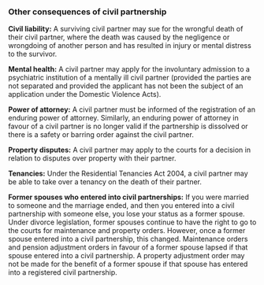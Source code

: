 ###  Other consequences of civil partnership

**Civil liability:** A surviving civil partner may sue for the wrongful death
of their civil partner, where the death was caused by the negligence or
wrongdoing of another person and has resulted in injury or mental distress to
the survivor.

**Mental health:** A civil partner may apply for the involuntary admission to
a psychiatric institution of a mentally ill civil partner (provided the
parties are not separated and provided the applicant has not been the subject
of an application under the Domestic Violence Acts).

**Power of attorney:** A civil partner must be informed of the registration of
an enduring power of attorney. Similarly, an enduring power of attorney in
favour of a civil partner is no longer valid if the partnership is dissolved
or there is a safety or barring order against the civil partner.

**Property disputes:** A civil partner may apply to the courts for a decision
in relation to disputes over property with their partner.

**Tenancies:** Under the Residential Tenancies Act 2004, a civil partner may
be able to take over a tenancy on the death of their partner.

**Former spouses who entered into civil partnerships:** If you were married to
someone and the marriage ended, and then you entered into a civil partnership
with someone else, you lose your status as a former spouse. Under divorce
legislation, former spouses continue to have the right to go to the courts for
maintenance and property orders. However, once a former spouse entered into a
civil partnership, this changed. Maintenance orders and pension adjustment
orders in favour of a former spouse lapsed if that spouse entered into a civil
partnership. A property adjustment order may not be made for the benefit of a
former spouse if that spouse has entered into a registered civil partnership.
